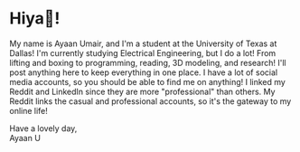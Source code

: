 # Hiya👋!

My name is Ayaan Umair, and I'm a student at the University of Texas at Dallas! I'm currently studying Electrical Engineering, but I do a lot! From lifting and boxing to programming, reading, 3D modeling, and research! I'll post anything here to keep everything in one place. I have a lot of social media accounts, so you should be able to find me on anything! I linked my Reddit and LinkedIn since they are more "professional" than others. My Reddit links the casual and professional accounts, so it's the gateway to my online life!

Have a lovely day,
\
Ayaan U

